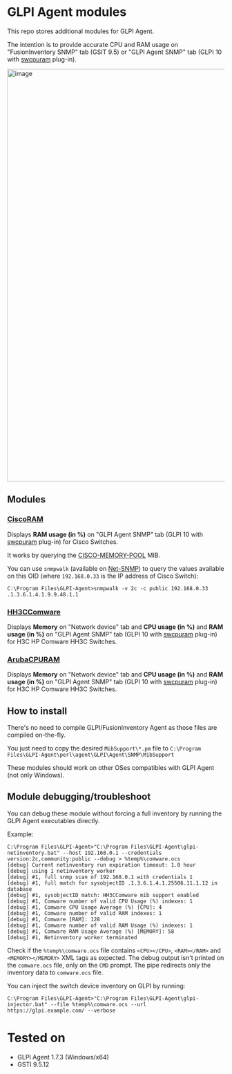 # GLPI Agent modules

This repo stores additional modules for GLPI Agent.

The intention is to provide accurate CPU and RAM usage on "FusionInventory SNMP" tab (GSIT 9.5) or "GLPI Agent SNMP" tab (GLPI 10 with [swcpuram](https://github.com/eduardomozart/swcpuram) plug-in).

<img width="955" alt="image" src="https://github.com/eduardomozart/ScriptUtil/assets/2974895/d16776cb-7134-4698-ae47-1ddc6a1a13ee">

## Modules

### [CiscoRAM](MibSupport/CiscoRAM.pm)

Displays **RAM usage (in %)** on "GLPI Agent SNMP" tab (GLPI 10 with [swcpuram](https://github.com/eduardomozart/swcpuram) plug-in) for Cisco Switches.

It works by querying the [CISCO-MEMORY-POOL](https://oidref.com/1.3.6.1.4.1.9.9.48.1.1) MIB.

You can use ``snmpwalk`` (available on [Net-SNMP](https://github.com/bvanassche/net-snmp-binaries/blob/main/net-snmp-5.9.3-1.x64.exe)) to query the values available on this OID (where ``192.168.0.33`` is the IP address of Cisco Switch):

```
C:\Program Files\GLPI-Agent>snmpwalk -v 2c -c public 192.168.0.33 .1.3.6.1.4.1.9.9.48.1.1
```

### [HH3CComware](MibSupport/H3CComware.pm)

Displays **Memory** on "Network device" tab and **CPU usage (in %)** and **RAM usage (in %)** on "GLPI Agent SNMP" tab (GLPI 10 with [swcpuram](https://github.com/eduardomozart/swcpuram) plug-in) for H3C HP Comware HH3C Switches.

### [ArubaCPURAM](MibSupport/ArubaCPURAM.pm)

Displays **Memory** on "Network device" tab and **CPU usage (in %)** and **RAM usage (in %)** on "GLPI Agent SNMP" tab (GLPI 10 with [swcpuram](https://github.com/eduardomozart/swcpuram) plug-in) for H3C HP Comware HH3C Switches.

## How to install

There's no need to compile GLPI/FusionInventory Agent as those files are compiled on-the-fly.

You just need to copy the desired ``MibSupport\*.pm`` file to ``C:\Program Files\GLPI-Agent\perl\agent\GLPI\Agent\SNMP\MibSupport``

These modules should work on other OSes compatibles with GLPI Agent (not only Windows).

## Module debugging/troubleshoot

You can debug these module without forcing a full inventory by running the GLPI Agent executables directly.

Example:

```
C:\Program Files\GLPI-Agent>"C:\Program Files\GLPI-Agent\glpi-netinventory.bat" --host 192.168.0.1 --credentials version:2c,community:public --debug > %temp%\comware.ocs
[debug] Current netinventory run expiration timeout: 1.0 hour
[debug] using 1 netinventory worker
[debug] #1, full snmp scan of 192.168.0.1 with credentials 1
[debug] #1, full match for sysobjectID .1.3.6.1.4.1.25506.11.1.12 in database
[debug] #1, sysobjectID match: HH3CComware mib support enabled
[debug] #1, Comware number of valid CPU Usage (%) indexes: 1
[debug] #1, Comware CPU Usage Average (%) [CPU]: 4
[debug] #1, Comware number of valid RAM indexes: 1
[debug] #1, Comware [RAM]: 128
[debug] #1, Comware number of valid RAM Usage (%) indexes: 1
[debug] #1, Comware RAM Usage Average (%) [MEMORY]: 58
[debug] #1, Netinventory worker terminated

```

Check if the ``%temp%\comware.ocs`` file contains ``<CPU></CPU>``, ``<RAM></RAM>`` and ``<MEMORY></MEMORY>`` XML tags as expected. The debug output isn't printed on the ``comware.ocs`` file, only on the ``CMD`` prompt. The pipe redirects only the inventory data to ``comware.ocs`` file.

You can inject the switch device inventory on GLPI by running:

```
C:\Program Files\GLPI-Agent>"C:\Program Files\GLPI-Agent\glpi-injector.bat" --file %temp%\comware.ocs --url https://glpi.example.com/ --verbose
```

# Tested on

  * GLPI Agent 1.7.3 (Windows/x64)
  * GSTI 9.5.12
    
